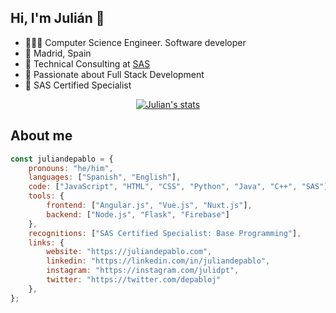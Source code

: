 ## Hi, I'm Julián 👋

- 👨🏻‍💻 Computer Science Engineer. Software developer
- 🏡 Madrid, Spain
- 🏢 Technical Consulting at [SAS](https://www.sas.com)
- 🌱 Passionate about Full Stack Development
- 🏅 SAS Certified Specialist

<p align="center">
    <a href="https://github.com/anuraghazra/github-readme-stats">
        <img alt="Julian's stats" src="https://github-readme-stats.vercel.app/api?username=juliandpt&show_icons=true">
    </a>
</p>

## About me
```javascript
const juliandepablo = {
    pronouns: "he/him",
    languages: ["Spanish", "English"],
    code: ["JavaScript", "HTML", "CSS", "Python", "Java", "C++", "SAS"],
    tools: {
        frontend: ["Angular.js", "Vue.js", "Nuxt.js"],
        backend: ["Node.js", "Flask", "Firebase"]
    },
    recognitions: ["SAS Certified Specialist: Base Programming"],
    links: {
        website: "https://juliandepablo.com",
        linkedin: "https://linkedin.com/in/juliandepablo",
        instagram: "https://instagram.com/julidpt",
        twitter: "https://twitter.com/depabloj"
    },
};
```